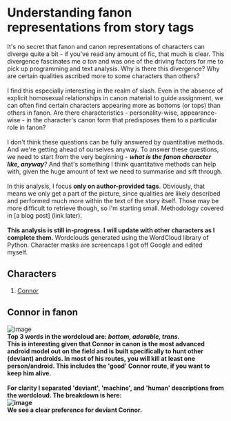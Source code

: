 # Understanding fanon representations from story tags
It's no secret that fanon and canon representations of characters can diverge quite a bit - if you've read any amount of fic, that much is clear. This divergence fascinates me <i>a ton</i> and was one of the driving factors for me to pick up programming and text analysis. Why is there this divergence? Why are certain qualities ascribed more to some characters than others? 
<br><br>
I find this especially interesting in the realm of slash. Even in the absence of explicit homosexual relationships in canon material to guide assignment, we can often find certain characters appearing more as bottoms (or tops) than others in fanon. Are there characteristics - personality-wise, appearance-wise - in the character's canon form that predisposes them to a particular role in fanon?
<br><br>
I don't think these questions can be fully answered by quantitative methods. And we're getting ahead of ourselves anyway. To answer these questions, we need to start from the very beginning - <i><b>what is the fanon character like, anyway</b></i>? And that's something I think quantitative methods can help with, given the huge amount of text we need to summarise and sift through. <br>
<br>
In this analysis, I focus <b>only on author-provided tags</b>. Obviously, that means we only get a part of the picture, since qualities are likely described and performed much more within the text of the story itself. Those may be more difficult to retrieve though, so I'm starting small. Methodology covered in [a blog post] (link later).
<br><br>
<b>This analysis is still in-progress. I will update with other characters as I complete them.</b> Wordclouds generated using the WordCloud library of Python. Character masks are screencaps I got off Google and edited myself.

## Characters
1) [Connor](#connor-in-fanon)

## Connor in fanon
![image](/visuals/08_charatags/connor_wc.png)<br>
<b>Top 3 words in the wordcloud are: <i>bottom, adorable, trans</i>.<b> <br>
This is interesting given that Connor in canon is the most advanced android model out on the field and is built specifically to hunt other (deviant) androids. In most of his routes, you will kill at least one person/android. This includes the 'good' Connor route, if you want to keep him alive.
<br><br>
For clarity I separated 'deviant', 'machine', and 'human' descriptions from the wordcloud. The breakdown is here: <br>
![image](/visuals/08_charatags/connor_is.jpg) <br>
We see a clear preference for deviant Connor.

